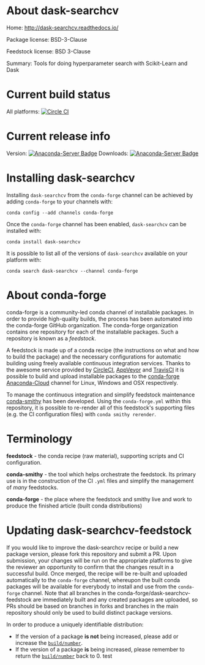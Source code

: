About dask-searchcv
===================

Home: http://dask-searchcv.readthedocs.io/

Package license: BSD-3-Clause

Feedstock license: BSD 3-Clause

Summary: Tools for doing hyperparameter search with Scikit-Learn and Dask



Current build status
====================

All platforms: [![Circle CI](https://circleci.com/gh/conda-forge/dask-searchcv-feedstock.svg?style=shield)](https://circleci.com/gh/conda-forge/dask-searchcv-feedstock)

Current release info
====================
Version: [![Anaconda-Server Badge](https://anaconda.org/conda-forge/dask-searchcv/badges/version.svg)](https://anaconda.org/conda-forge/dask-searchcv)
Downloads: [![Anaconda-Server Badge](https://anaconda.org/conda-forge/dask-searchcv/badges/downloads.svg)](https://anaconda.org/conda-forge/dask-searchcv)

Installing dask-searchcv
========================

Installing `dask-searchcv` from the `conda-forge` channel can be achieved by adding `conda-forge` to your channels with:

```
conda config --add channels conda-forge
```

Once the `conda-forge` channel has been enabled, `dask-searchcv` can be installed with:

```
conda install dask-searchcv
```

It is possible to list all of the versions of `dask-searchcv` available on your platform with:

```
conda search dask-searchcv --channel conda-forge
```


About conda-forge
=================

conda-forge is a community-led conda channel of installable packages.
In order to provide high-quality builds, the process has been automated into the
conda-forge GitHub organization. The conda-forge organization contains one repository
for each of the installable packages. Such a repository is known as a *feedstock*.

A feedstock is made up of a conda recipe (the instructions on what and how to build
the package) and the necessary configurations for automatic building using freely
available continuous integration services. Thanks to the awesome service provided by
[CircleCI](https://circleci.com/), [AppVeyor](http://www.appveyor.com/)
and [TravisCI](https://travis-ci.org/) it is possible to build and upload installable
packages to the [conda-forge](https://anaconda.org/conda-forge)
[Anaconda-Cloud](http://docs.anaconda.org/) channel for Linux, Windows and OSX respectively.

To manage the continuous integration and simplify feedstock maintenance
[conda-smithy](http://github.com/conda-forge/conda-smithy) has been developed.
Using the ``conda-forge.yml`` within this repository, it is possible to re-render all of
this feedstock's supporting files (e.g. the CI configuration files) with ``conda smithy rerender``.


Terminology
===========

**feedstock** - the conda recipe (raw material), supporting scripts and CI configuration.

**conda-smithy** - the tool which helps orchestrate the feedstock.
                   Its primary use is in the construction of the CI ``.yml`` files
                   and simplify the management of *many* feedstocks.

**conda-forge** - the place where the feedstock and smithy live and work to
                  produce the finished article (built conda distributions)


Updating dask-searchcv-feedstock
================================

If you would like to improve the dask-searchcv recipe or build a new
package version, please fork this repository and submit a PR. Upon submission,
your changes will be run on the appropriate platforms to give the reviewer an
opportunity to confirm that the changes result in a successful build. Once
merged, the recipe will be re-built and uploaded automatically to the
`conda-forge` channel, whereupon the built conda packages will be available for
everybody to install and use from the `conda-forge` channel.
Note that all branches in the conda-forge/dask-searchcv-feedstock are
immediately built and any created packages are uploaded, so PRs should be based
on branches in forks and branches in the main repository should only be used to
build distinct package versions.

In order to produce a uniquely identifiable distribution:
 * If the version of a package **is not** being increased, please add or increase
   the [``build/number``](http://conda.pydata.org/docs/building/meta-yaml.html#build-number-and-string).
 * If the version of a package **is** being increased, please remember to return
   the [``build/number``](http://conda.pydata.org/docs/building/meta-yaml.html#build-number-and-string)
   back to 0.
test
